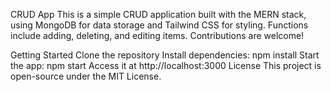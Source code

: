 
CRUD App
This is a simple CRUD application built with the MERN stack, using MongoDB for data storage and Tailwind CSS for styling. Functions include adding, deleting, and editing items. Contributions are welcome!

Getting Started
Clone the repository
Install dependencies: npm install
Start the app: npm start
Access it at http://localhost:3000
License
This project is open-source under the MIT License.
